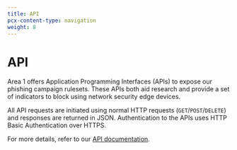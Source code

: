 ```yaml
---
title: API
pcx-content-type: navigation
weight: 8
---
```


# API

Area 1 offers Application Programming Interfaces (APIs) to expose our phishing
campaign rulesets. These APIs both aid research and provide a set of indicators to block
using network security edge devices.

All API requests are initiated using normal HTTP requests (`GET`/`POST`/`DELETE`) and
responses are returned in JSON. Authentication to the APIs uses HTTP Basic
Authentication over HTTPS.

For more details, refer to our [API documentation](#link-needed).